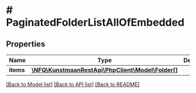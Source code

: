 # # PaginatedFolderListAllOfEmbedded

## Properties

Name | Type | Description | Notes
------------ | ------------- | ------------- | -------------
**items** | [**\NFQ\KunstmaanRestApi\PhpClient\Model\Folder[]**](Folder.md) |  | [optional]

[[Back to Model list]](../../README.md#models) [[Back to API list]](../../README.md#endpoints) [[Back to README]](../../README.md)
